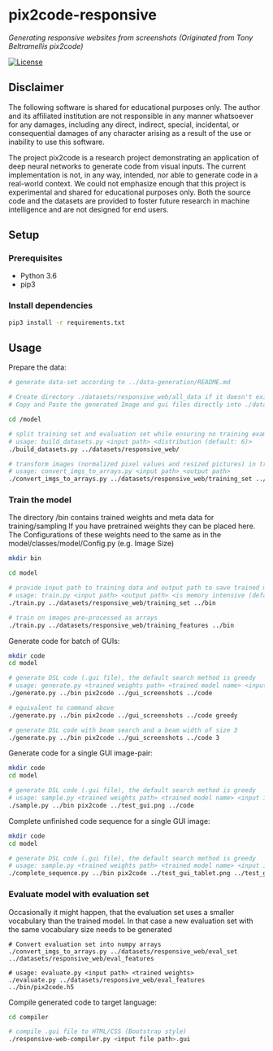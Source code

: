 # pix2code-responsive
*Generating responsive websites from screenshots*
*(Originated from Tony Beltramellis pix2code)*

[![License](http://img.shields.io/badge/license-APACHE2-blue.svg)](LICENSE.txt)

## Disclaimer

The following software is shared for educational purposes only. The author and its affiliated institution are not responsible in any manner whatsoever for any damages, including any direct, indirect, special, incidental, or consequential damages of any character arising as a result of the use or inability to use this software.

The project pix2code is a research project demonstrating an application of deep neural networks to generate code from visual inputs.
The current implementation is not, in any way, intended, nor able to generate code in a real-world context.
We could not emphasize enough that this project is experimental and shared for educational purposes only.
Both the source code and the datasets are provided to foster future research in machine intelligence and are not designed for end users.

## Setup
### Prerequisites

- Python 3.6
- pip3

### Install dependencies

```sh
pip3 install -r requirements.txt
```

## Usage

Prepare the data:
```sh
# generate data-set according to ../data-generation/README.md

# Create directory ./datasets/responsive_web/all_data if it doesn't exist
# Copy and Paste the generated Image and gui files directly into ./datasets/responsive_web/all_data

cd /model

# split training set and evaluation set while ensuring no training example in the evaluation set
# usage: build_datasets.py <input path> <distribution (default: 6)>
./build_datasets.py ../datasets/responsive_web/

# transform images (normalized pixel values and resized pictures) in training dataset to numpy arrays (smaller files if you need to upload the set to train your model in the cloud)
# usage: convert_imgs_to_arrays.py <input path> <output path>
./convert_imgs_to_arrays.py ../datasets/responsive_web/training_set ../datasets/responsive_web/training_features
```

### Train the model
The directory /bin contains trained weights and meta data for training/sampling
If you have pretrained weights they can be placed here. The Configurations of these weights need to the same as in the model/classes/model/Config.py (e.g. Image Size)
```sh
mkdir bin

cd model

# provide input path to training data and output path to save trained model and metadata
# usage: train.py <input path> <output path> <is memory intensive (default: 0)> <pretrained weights (optional)>
./train.py ../datasets/responsive_web/training_set ../bin

# train on images pre-processed as arrays
./train.py ../datasets/responsive_web/training_features ../bin
```
Generate code for batch of GUIs:
```sh
mkdir code
cd model

# generate DSL code (.gui file), the default search method is greedy
# usage: generate.py <trained weights path> <trained model name> <input image> <output path> <search method (default: greedy)>
./generate.py ../bin pix2code ../gui_screenshots ../code

# equivalent to command above
./generate.py ../bin pix2code ../gui_screenshots ../code greedy

# generate DSL code with beam search and a beam width of size 3
./generate.py ../bin pix2code ../gui_screenshots ../code 3
```

Generate code for a single GUI image-pair:
```sh
mkdir code
cd model

# generate DSL code (.gui file), the default search method is greedy
# usage: sample.py <trained weights path> <trained model name> <input image> <output path> <search method (default: greedy)>
./sample.py ../bin pix2code ../test_gui.png ../code
```

Complete unfinished code sequence for a single GUI image:
```sh
mkdir code
cd model

# generate DSL code (.gui file), the default search method is greedy
# usage: sample.py <trained weights path> <trained model name> <input image> <output path>
./complete_sequence.py ../bin pix2code ../test_gui_tablet.png ../test_gui_desktop.png ../code
```
### Evaluate model with evaluation set
Occasionally it might happen, that the evaluation set uses a smaller vocabulary than the trained model. In that case a new evaluation set with the same vocabulary size needs to be generated
```
# Convert evaluation set into numpy arrays
./convert_imgs_to_arrays.py ../datasets/responsive_web/eval_set ../datasets/responsive_web/eval_features

# usage: evaluate.py <input path> <trained weights>
./evaluate.py ../datasets/responsive_web/eval_features ../bin/pix2code.h5
```

Compile generated code to target language:
```sh
cd compiler

# compile .gui file to HTML/CSS (Bootstrap style)
./responsive-web-compiler.py <input file path>.gui
```
